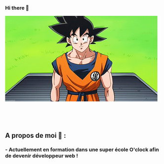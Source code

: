 ### Hi there 👋


![Cover](https://github.com/cyprienvallee/cyprienvallee/blob/main/Bonjour.gif)

</br>
</br>
</br>

## A propos de moi 💬 :

### - Actuellement en formation dans une super école O'clock afin de devenir développeur web !
<!--
**cyprienvallee/cyprienvallee** is a ✨ _special_ ✨ repository because its `README.md` (this file) appears on your GitHub profile.

Here are some ideas to get you started:

- 🔭 I’m currently working on ...
- 🌱 I’m currently learning ...
- 👯 I’m looking to collaborate on ...
- 🤔 I’m looking for help with ...
- 💬 Ask me about ...
- 📫 How to reach me: ...
- 😄 Pronouns: ...
- ⚡ Fun fact: ...
-->
